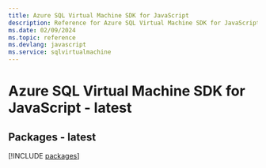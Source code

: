 ```yaml
---
title: Azure SQL Virtual Machine SDK for JavaScript
description: Reference for Azure SQL Virtual Machine SDK for JavaScript
ms.date: 02/09/2024
ms.topic: reference
ms.devlang: javascript
ms.service: sqlvirtualmachine
---
```

# Azure SQL Virtual Machine SDK for JavaScript - latest
## Packages - latest
[!INCLUDE [packages](sql-virtual-machine-index.md)]